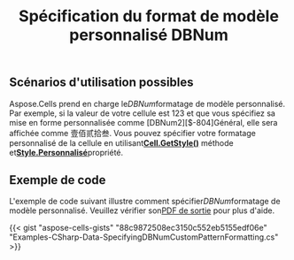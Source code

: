 ﻿---
title: Spécification du format de modèle personnalisé DBNum
type: docs
weight: 110
url: /fr/net/specifying-dbnum-custom-pattern-formatting/
---
## **Scénarios d'utilisation possibles**

Aspose.Cells prend en charge le*DBNum*formatage de modèle personnalisé. Par exemple, si la valeur de votre cellule est 123 et que vous spécifiez sa mise en forme personnalisée comme [DBNum2][$-804]Général, elle sera affichée comme 壹佰贰拾叁. Vous pouvez spécifier votre formatage personnalisé de la cellule en utilisant[**Cell.GetStyle()**](https://reference.aspose.com/cells/net/aspose.cells/cell/methods/getstyle) méthode et[**Style.Personnalisé**](https://reference.aspose.com/cells/net/aspose.cells/style/properties/custom)propriété.

## **Exemple de code**

 L'exemple de code suivant illustre comment spécifier*DBNum*formatage de modèle personnalisé. Veuillez vérifier son[PDF de sortie](43352081.pdf) pour plus d'aide.

{{< gist "aspose-cells-gists" "88c9872508ec3150c552eb5155edf06e" "Examples-CSharp-Data-SpecifyingDBNumCustomPatternFormatting.cs" >}}
